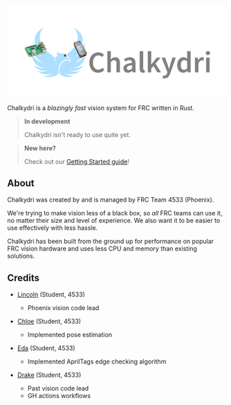 
![A phoenix with a Pi camera module v3 wide for an eye, wielding a Raspberry Pi 5 and a Coral edge TPU](./banner.png)

Chalkydri is a *blazingly fast* vision system for FRC written in Rust.

 > **In development**
 >
 > Chalkydri isn't ready to use quite yet.

 > **New here?**
 >
 > Check out our [Getting Started guide](./getting_started/index.md)!

## About

Chalkydri was created by and is managed by FRC Team 4533 (Phoenix).

We're trying to make vision less of a black box, so *all* FRC teams can use it, no matter their size and level of experience.
We also want it to be easier to use effectively with less hassle.

Chalkydri has been built from the ground up for performance on popular FRC vision hardware and uses less CPU and memory than existing solutions.

## Credits

 - [Lincoln](https://github.com/frc4533-lincoln) (Student, 4533)
   - Phoenix vision code lead

 - [Chloe](https://github.com/chofuu) (Student, 4533)
   - Implemented pose estimation

 - [Eda](https://github.com/) (Student, 4533)
   - Implemented AprilTags edge checking algorithm

 - [Drake](https://github.com/drakeerv) (Student, 4533)
   - Past vision code lead
   - GH actions workflows

